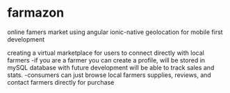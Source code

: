 # farmazon
online famers market using angular ionic-native geolocation for mobile first development 

creating a virtual marketplace for users to connect directly with local farmers
-if you are a farmer you can create a profile, will be stored in mySQL database
    with future development will be able to track sales and stats. 
-consumers can just browse local farmers supplies, reviews, and contact farmers directly for purchase


